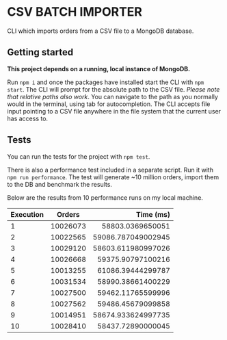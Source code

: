 # CSV BATCH IMPORTER

CLI which imports orders from a CSV file to a MongoDB database.

## Getting started

**This project depends on a running, local instance of MongoDB.**

Run `npm i` and once the packages have installed start the CLI with `npm start`. The CLI will prompt for the absolute path to the CSV file. _Please note that relative paths also work_. You can navigate to the path as you normally would in the terminal, using tab for autocompletion. The CLI accepts file input pointing to a CSV file anywhere in the file system that the current user has access to.

## Tests

You can run the tests for the project with `npm test`.

There is also a performance test included in a separate script. Run it with `npm run performance`. The test will generate ~10 million orders, import them to the DB and benchmark the results.

Below are the results from 10 performance runs on my local machine.

| Execution | Orders   |          Time (ms) |
| --------- | -------- | -----------------: |
| 1         | 10026073 |   58803.0369650051 |
| 2         | 10022565 | 59086.787049002945 |
| 3         | 10029120 | 58603.611980997026 |
| 4         | 10026668 |  59375.90797100216 |
| 5         | 10013255 |  61086.39444299787 |
| 6         | 10031534 |  58990.38661400229 |
| 7         | 10027500 |  59462.11765599996 |
| 8         | 10027562 |  59486.45679099858 |
| 9         | 10014951 | 58674.933624997735 |
| 10        | 10028410 |  58437.72890000045 |
